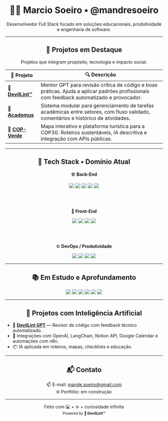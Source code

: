 <h1 align="center">👨‍💻 Marcio Soeiro • @mandresoeiro</h1>
<p align="center">Desenvolvedor Full Stack focado em soluções educacionais, produtividade e engenharia de software.</p>

---

<h2 align="center">🚀 Projetos em Destaque</h2>

<p align="center">
Projetos que integram propósito, tecnologia e impacto social.
</p>

<table align="center">
  <thead>
    <tr>
      <th>📌 Projeto</th>
      <th>🔍 Descrição</th>
    </tr>
  </thead>
  <tbody>
    <tr>
      <td>👹 <a href="https://chat.openai.com/g/g-68718d986b2c8191a0f20f5c078c38ce-ola-dev-soeiro-sou-o-devillinttm-seu-mentor"><strong>DevilLint™</strong></a></td>
      <td>Mentor GPT para revisão crítica de código e boas práticas. Ajuda a aplicar padrões profissionais com feedback automatizado e provocador.</td>
    </tr>
    <tr>
      <td>🧠 <a href="https://github.com/mandresoeiro/academus"><strong>Academus</strong></a></td>
      <td>Sistema modular para gerenciamento de tarefas acadêmicas entre setores, com fluxo validado, comentários e histórico de atividades.</td>
    </tr>
    <tr>
      <td>🌿 <a href="https://github.com/mandresoeiro/COP-Verde--"><strong>COP-Verde</strong></a></td>
      <td>Mapa interativo e plataforma turística para a COP30. Roteiros sustentáveis, IA descritiva e integração com APIs públicas.</td>
    </tr>
  </tbody>
</table>

---

<h2 align="center">💼 Tech Stack • Domínio Atual</h2>

<div align="center">

🛠️ <strong>Back-End</strong><br>

<img src="https://img.shields.io/badge/Python-3776AB?style=flat-square&logo=python&logoColor=white"/>
<img src="https://img.shields.io/badge/Django-092E20?style=flat-square&logo=django&logoColor=white"/>
<img src="https://img.shields.io/badge/DRF-e43b2c?style=flat-square&logo=django&logoColor=white"/>
<img src="https://img.shields.io/badge/PostgreSQL-336791?style=flat-square&logo=postgresql&logoColor=white"/>
<img src="https://img.shields.io/badge/SQLite-003B57?style=flat-square&logo=sqlite&logoColor=white"/>

<br><br>

🎨 <strong>Front-End</strong><br>

<img src="https://img.shields.io/badge/React-20232A?style=flat-square&logo=react&logoColor=61DAFB"/>
<img src="https://img.shields.io/badge/TailwindCSS-38B2AC?style=flat-square&logo=tailwindcss&logoColor=white"/>
<img src="https://img.shields.io/badge/TypeScript-007ACC?style=flat-square&logo=typescript&logoColor=white"/>
<img src="https://img.shields.io/badge/JavaScript-F7DF1E?style=flat-square&logo=javascript&logoColor=black"/>

<br><br>

⚙️ <strong>DevOps / Produtividade</strong><br>

<img src="https://img.shields.io/badge/Docker-2496ED?style=flat-square&logo=docker&logoColor=white"/>
<img src="https://img.shields.io/badge/GitHub%20Actions-2088FF?style=flat-square&logo=githubactions&logoColor=white"/>
<img src="https://img.shields.io/badge/Vite-646CFF?style=flat-square&logo=vite&logoColor=white"/>
<img src="https://img.shields.io/badge/n8n-EF6C00?style=flat-square&logo=n8n&logoColor=white"/>

</div>

---

<h2 align="center">📚 Em Estudo e Aprofundamento</h2>

<div align="center">

<img src="https://img.shields.io/badge/FastAPI-009688?style=flat-square&logo=fastapi&logoColor=white"/>
<img src="https://img.shields.io/badge/TDD-DD0031?style=flat-square&logo=pytest&logoColor=white"/>
<img src="https://img.shields.io/badge/Domain--Driven%20Design-6f42c1?style=flat-square"/>
<img src="https://img.shields.io/badge/Pytest-0A9EDC?style=flat-square&logo=pytest&logoColor=white"/>
<img src="https://img.shields.io/badge/LangChain-000000?style=flat-square&logo=openai&logoColor=white"/>
<img src="https://img.shields.io/badge/OpenAI-412991?style=flat-square&logo=openai&logoColor=white"/>

</div>

---

<h2 align="center">🤖 Projetos com Inteligência Artificial</h2>

- 👹 **[DevilLint GPT](https://chat.openai.com/g/g-68718d986b2c8191a0f20f5c078c38ce-ola-dev-soeiro-sou-o-devillinttm-seu-mentor)** — Revisor de código com feedback técnico automatizado.
- 🔗 Integrações com OpenAI, LangChain, Notion API, Google Calendar e automações com n8n.
- 📦 IA aplicada em roteiros, mapas, checklists e educação.

---

<h2 align="center">📬 Contato</h2>

<p align="center">
📫 E-mail: <a href="mailto:mande.soeiro@gmail.com">mande.soeiro@gmail.com</a><br/>
🌐 Portfólio: em construção
</p>

---

<p align="center">
Feito com 💻 + ☕ + curiosidade infinita<br/>
<sub>Powered by <strong>👹 DevilLint™</strong></sub>
</p>
